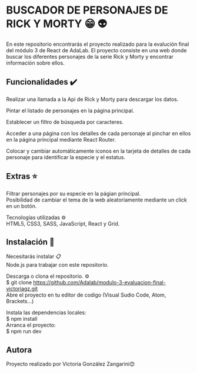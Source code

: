 # BUSCADOR DE PERSONAJES DE RICK Y MORTY 😁 👽
En este repositorio encontrarás el proyecto realizado para la evalución final del módulo 3 de React de AdaLab. El proyecto consiste en una web donde buscar los diferentes personajes de la serie Rick y Morty y encontrar información sobre ellos.

## Funcionalidades ✔️
Realizar una llamada a la Api de Rick y Morty para descargar los datos.

Pintar el listado de personajes en la página principal.

Establecer un filtro de búsqueda por caracteres.

Acceder a una página con los detalles de cada personaje al pinchar en ellos en la página principal mediante React Router.

Colocar y cambiar automáticamente iconos en la tarjeta de detalles de cada personaje para identificar la especie y el estatus.

## Extras ⭐
Filtrar personajes por su especie en la págian principal.  
Posibilidad de cambiar el tema de la web aleatoriamente mediante un click en un botón. 

Tecnologías utilizadas ⚙️  
HTML5, CSS3, SASS, JavaScript, React y Grid.  

## Instalación 🔧
Necesitarás instalar 📋  
Node.js para trabajar con este repositorio.

Descarga o clona el repositorio. ⚙️  
$ git clone https://github.com/Adalab/modulo-3-evaluacion-final-victoriagz.git  
Abre el proyecto en tu editor de codigo (Visual Sudio Code, Atom, Brackets...)

Instala las dependencias locales:  
$ npm install  
Arranca el proyecto:  
$ npm run dev  
## Autora
Proyecto realizado por Victoria González Zangarini😊
